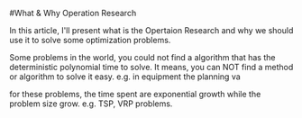 #What & Why Operation Research

In this article, I'll present what is the Opertaion Research and why we should use it to solve some optimization problems.

Some problems in the world, you could not find a algorithm that has the deterministic polynomial time to solve. It means, you can NOT find a method or algorithm to solve it easy. e.g. in equipment the planning va

for these problems, the time spent are exponential growth while the problem size grow. e.g. TSP, VRP problems.

